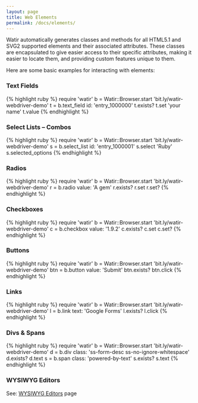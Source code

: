 ```yaml
---
layout: page
title: Web Elements
permalink: /docs/elements/
---
```


Watir automatically generates classes and methods for all HTML5.1 and SVG2 supported elements and 
their associated attributes. These classes are encapsulated to give easier access to their 
specific attributes, making it easier to locate them, and providing custom features
unique to them.

Here are some basic examples for interacting with elements:

### Text Fields

{% highlight ruby %}
require 'watir'
b = Watir::Browser.start 'bit.ly/watir-webdriver-demo'
t = b.text_field id: 'entry_1000000'
t.exists?
t.set 'your name'
t.value
{% endhighlight %}

### Select Lists – Combos

{% highlight ruby %}
require 'watir'
b = Watir::Browser.start 'bit.ly/watir-webdriver-demo'
s = b.select_list id: 'entry_1000001'
s.select 'Ruby'
s.selected_options
{% endhighlight %}

### Radios

{% highlight ruby %}
require 'watir'
b = Watir::Browser.start 'bit.ly/watir-webdriver-demo'
r = b.radio value: 'A gem'
r.exists?
r.set
r.set?
{% endhighlight %}

### Checkboxes

{% highlight ruby %}
require 'watir'
b = Watir::Browser.start 'bit.ly/watir-webdriver-demo'
c = b.checkbox value: '1.9.2'
c.exists?
c.set
c.set?
{% endhighlight %}

### Buttons

{% highlight ruby %}
require 'watir'
b = Watir::Browser.start 'bit.ly/watir-webdriver-demo'
btn = b.button value: 'Submit'
btn.exists?
btn.click
{% endhighlight %}

### Links

{% highlight ruby %}
require 'watir'
b = Watir::Browser.start 'bit.ly/watir-webdriver-demo'
l = b.link text: 'Google Forms'
l.exists?
l.click
{% endhighlight %}

### Divs & Spans

{% highlight ruby %}
require 'watir'
b = Watir::Browser.start 'bit.ly/watir-webdriver-demo'
d = b.div class: 'ss-form-desc ss-no-ignore-whitespace'
d.exists?
d.text
s = b.span class: 'powered-by-text'
s.exists?
s.text
{% endhighlight %}

### WYSIWYG Editors

See: [WYSIWYG Editors](../wysiwyg-editors) page
